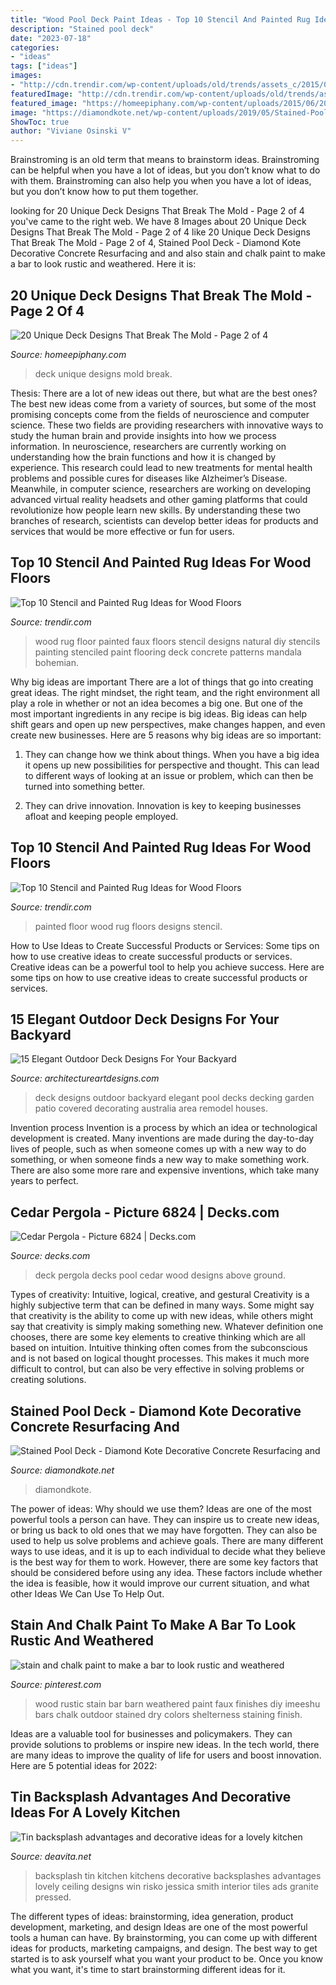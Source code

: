 ```yaml
---
title: "Wood Pool Deck Paint Ideas - Top 10 Stencil And Painted Rug Ideas For Wood Floors"
description: "Stained pool deck"
date: "2023-07-18"
categories:
- "ideas"
tags: ["ideas"]
images:
- "http://cdn.trendir.com/wp-content/uploads/old/trends/assets_c/2015/08/small-color-rug-painted-on-wide-plank-floor-thumb-autox840-55615.jpg"
featuredImage: "http://cdn.trendir.com/wp-content/uploads/old/trends/assets_c/2015/08/small-color-rug-painted-on-wide-plank-floor-thumb-autox840-55615.jpg"
featured_image: "https://homeepiphany.com/wp-content/uploads/2015/06/20-Unique-Deck-Designs-That-Break-The-Mold-8.jpg"
image: "https://diamondkote.net/wp-content/uploads/2019/05/Stained-Pool-Deck-800x600.jpg"
ShowToc: true
author: "Viviane Osinski V"
---
```



Brainstroming is an old term that means to brainstorm ideas. Brainstroming can be helpful when you have a lot of ideas, but you don’t know what to do with them. Brainstroming can also help you when you have a lot of ideas, but you don’t know how to put them together.

	

		
looking for 20 Unique Deck Designs That Break The Mold - Page 2 of 4 you've came to the right web. We have 8 Images about 20 Unique Deck Designs That Break The Mold - Page 2 of 4 like 20 Unique Deck Designs That Break The Mold - Page 2 of 4, Stained Pool Deck - Diamond Kote Decorative Concrete Resurfacing and and also stain and chalk paint to make a bar to look rustic and weathered. Here it is:
		
    
## 20 Unique Deck Designs That Break The Mold - Page 2 Of 4

<img loading=lazy src="https://homeepiphany.com/wp-content/uploads/2015/06/20-Unique-Deck-Designs-That-Break-The-Mold-8.jpg" onerror="this.onerror=null;this.src='https://tse2.mm.bing.net/th?id=OIP.U9xsjW2ktV00-gFZuiJc-AHaJ4&amp;pid=15.1';" alt="20 Unique Deck Designs That Break The Mold - Page 2 of 4">

_Source: homeepiphany.com_

>deck unique designs mold break. 

	

Thesis: There are a lot of new ideas out there, but what are the best ones?
The best new ideas come from a variety of sources, but some of the most promising concepts come from the fields of neuroscience and computer science. These two fields are providing researchers with innovative ways to study the human brain and provide insights into how we process information. In neuroscience, researchers are currently working on understanding how the brain functions and how it is changed by experience. This research could lead to new treatments for mental health problems and possible cures for diseases like Alzheimer’s Disease. Meanwhile, in computer science, researchers are working on developing advanced virtual reality headsets and other gaming platforms that could revolutionize how people learn new skills. By understanding these two branches of research, scientists can develop better ideas for products and services that would be more effective or fun for users.

    
## Top 10 Stencil And Painted Rug Ideas For Wood Floors

<img loading=lazy src="http://cdn.trendir.com/wp-content/uploads/old/trends/2015/08/05/natural-wood-floor-white-faux-rug.jpg" onerror="this.onerror=null;this.src='https://tse3.mm.bing.net/th?id=OIP.MnHqZeyDbI__01Lfd_ibzQHaJ3&amp;pid=15.1';" alt="Top 10 Stencil and Painted Rug Ideas for Wood Floors">

_Source: trendir.com_

>wood rug floor painted faux floors stencil designs natural diy stencils painting stenciled paint flooring deck concrete patterns mandala bohemian. 

	

Why big ideas are important
There are a lot of things that go into creating great ideas. The right mindset, the right team, and the right environment all play a role in whether or not an idea becomes a big one. But one of the most important ingredients in any recipe is big ideas. Big ideas can help shift gears and open up new perspectives, make changes happen, and even create new businesses. Here are 5 reasons why big ideas are so important: 
1. They can change how we think about things. When you have a big idea it opens up new possibilities for perspective and thought. This can lead to different ways of looking at an issue or problem, which can then be turned into something better. 

2. They can drive innovation. Innovation is key to keeping businesses afloat and keeping people employed.

    
## Top 10 Stencil And Painted Rug Ideas For Wood Floors

<img loading=lazy src="http://cdn.trendir.com/wp-content/uploads/old/trends/assets_c/2015/08/small-color-rug-painted-on-wide-plank-floor-thumb-autox840-55615.jpg" onerror="this.onerror=null;this.src='https://tse3.mm.bing.net/th?id=OIP.-3QcCGPABHJywju_xO1uUgHaJ5&amp;pid=15.1';" alt="Top 10 Stencil and Painted Rug Ideas for Wood Floors">

_Source: trendir.com_

>painted floor wood rug floors designs stencil. 

	

How to Use Ideas to Create Successful Products or Services: Some tips on how to use creative ideas to create successful products or services.
Creative ideas can be a powerful tool to help you achieve success. Here are some tips on how to use creative ideas to create successful products or services.

    
## 15 Elegant Outdoor Deck Designs For Your Backyard

<img loading=lazy src="http://www.architectureartdesigns.com/wp-content/uploads/2014/08/15-Elegant-Outdoor-Deck-Designs-For-Your-Backyard-6-630x420.jpg" onerror="this.onerror=null;this.src='https://tse3.mm.bing.net/th?id=OIP._NqOobiAOcvyFltXS_U2YwHaE8&amp;pid=15.1';" alt="15 Elegant Outdoor Deck Designs For Your Backyard">

_Source: architectureartdesigns.com_

>deck designs outdoor backyard elegant pool decks decking garden patio covered decorating australia area remodel houses. 

	

Invention process
Invention is a process by which an idea or technological development is created. Many inventions are made during the day-to-day lives of people, such as when someone comes up with a new way to do something, or when someone finds a new way to make something work. There are also some more rare and expensive inventions, which take many years to perfect.

    
## Cedar Pergola - Picture 6824 | Decks.com

<img loading=lazy src="https://www.decks.com/media/xfnll4ar/17030721132698.jpg?quality=80" onerror="this.onerror=null;this.src='https://tse4.mm.bing.net/th?id=OIP.2d5_JVHR7XyxVp6m04f9IQHaFj&amp;pid=15.1';" alt="Cedar Pergola - Picture 6824 | Decks.com">

_Source: decks.com_

>deck pergola decks pool cedar wood designs above ground. 

	

Types of creativity: Intuitive, logical, creative, and gestural
Creativity is a highly subjective term that can be defined in many ways. Some might say that creativity is the ability to come up with new ideas, while others might say that creativity is simply making something new. Whatever definition one chooses, there are some key elements to creative thinking which are all based on intuition. Intuitive thinking often comes from the subconscious and is not based on logical thought processes. This makes it much more difficult to control, but can also be very effective in solving problems or creating solutions.

    
## Stained Pool Deck - Diamond Kote Decorative Concrete Resurfacing And

<img loading=lazy src="https://diamondkote.net/wp-content/uploads/2019/05/Stained-Pool-Deck-800x600.jpg" onerror="this.onerror=null;this.src='https://tse1.mm.bing.net/th?id=OIP.tCnHRYho1MKIZkNZ27EJFwHaFj&amp;pid=15.1';" alt="Stained Pool Deck - Diamond Kote Decorative Concrete Resurfacing and">

_Source: diamondkote.net_

>diamondkote. 

	

The power of ideas: Why should we use them?
Ideas are one of the most powerful tools a person can have. They can inspire us to create new ideas, or bring us back to old ones that we may have forgotten. They can also be used to help us solve problems and achieve goals. There are many different ways to use ideas, and it is up to each individual to decide what they believe is the best way for them to work. However, there are some key factors that should be considered before using any idea. These factors include whether the idea is feasible, how it would improve our current situation, and what other Ideas We Can Use To Help Out.

    
## Stain And Chalk Paint To Make A Bar To Look Rustic And Weathered

<img loading=lazy src="https://i.pinimg.com/736x/08/2f/94/082f942876f8ec758a54ad76f3f11cbd--rustic-outdoor-bar-rustic-wood-bar.jpg" onerror="this.onerror=null;this.src='https://tse2.mm.bing.net/th?id=OIP.2Q3EjaZJkh4Yjp1fqbEJRQHaJ4&amp;pid=15.1';" alt="stain and chalk paint to make a bar to look rustic and weathered">

_Source: pinterest.com_

>wood rustic stain bar barn weathered paint faux finishes diy imeeshu bars chalk outdoor stained dry colors shelterness staining finish. 

	

Ideas are a valuable tool for businesses and policymakers. They can provide solutions to problems or inspire new ideas. In the tech world, there are many ideas to improve the quality of life for users and boost innovation. Here are 5 potential ideas for 2022: 

    
## Tin Backsplash Advantages And Decorative Ideas For A Lovely Kitchen

<img loading=lazy src="https://deavita.net/wp-content/uploads/2015/03/awesome-tin-backsplash-kitchen-designs-kitchen-backsplash-ideas.jpg" onerror="this.onerror=null;this.src='https://tse1.mm.bing.net/th?id=OIP.TxtPwnjjRgb2TOh9gPE9xQHaLH&amp;pid=15.1';" alt="Tin backsplash advantages and decorative ideas for a lovely kitchen">

_Source: deavita.net_

>backsplash tin kitchen kitchens decorative backsplashes advantages lovely ceiling designs win risko jessica smith interior tiles ads granite pressed. 

	

The different types of ideas: brainstorming, idea generation, product development, marketing, and design
Ideas are one of the most powerful tools a human can have. By brainstorming, you can come up with different ideas for products, marketing campaigns, and design. The best way to get started is to ask yourself what you want your product to be. Once you know what you want, it's time to start brainstorming different ideas for it.

